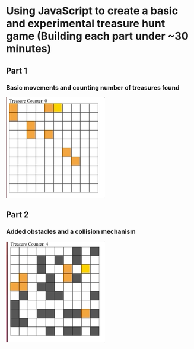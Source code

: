 # Using JavaScript to create a basic and experimental treasure hunt game (Building each part under ~30 minutes)

## Part 1

### Basic movements and counting number of treasures found

![](part_1.gif)

## Part 2

### Added obstacles and a collision mechanism

![](part_2.gif)
